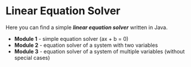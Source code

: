 # Linear Equation Solver

Here you can find a simple ___linear equation solver___ written in Java. 

* __Module 1__ - simple equation solver (ax + b = 0)
* __Module 2__ - equation solver of a system with two variables
* __Module 3__ - equation solver of a system of multiple variables (without special cases)